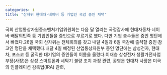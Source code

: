 ```yaml
---
categories: i
title: "산자위 현대차·네이버 등 기업인 국감 증인 채택"
---
```

국회 산업통상자원중소벤처기업위원회는 다음 달 열리는 국정감사에 현대자동차·네이버·배달의민족 등 기업인들을 증인으로 부르기로 했다. 다만 기업 총수들은 증인 명단에서 빠졌다.26일 국회 산자위는 전체회의를 갖고 내달 4일과 6일 국감에 출석할 증인·참고인 명단을 채택했다.내달 4일 예정된 산업통상자원부 증인 명단에는 삼성전자, 현대차, 포스코 등 굵직한 대기업의 증인들이 이름을 올렸다.이재승 삼성전자 생활가전사업부장(사장)은 삼성 스마트폰과 세탁기 불량 조치 과정 관련, 공영운 현대차 사장은 미국의 인플레이션 감축법(IRA) 관련,